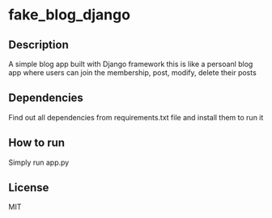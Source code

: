# fake_blog_django

## Description
A simple blog app built with Django framework
this is like a persoanl blog app where users can join the membership, post, modify, delete their posts

## Dependencies
Find out all dependencies from requirements.txt file and install them to run it

## How to run
Simply run app.py

## License
MIT
